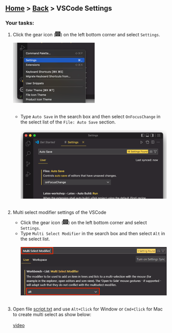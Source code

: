 ## [Home](../../../README.md) > [Back](../lesson.md) > VSCode Settings

### Your tasks:

1. Click the gear icon (<img width="16" src="../imgs/img_1.png">) on the left bottom corner and select `Settings`.
   <br/><br/><img width="255" src="../imgs/img_6.png"><br/><br/>

   - Type `Auto Save` in the search box and then select `OnFocusChange` in the select list of the `File: Auto Save` section.
     <br/><br/><img width="512" src="../imgs/img_4.png"><br/><br/>

2. Multi select modifier settings of the VSCode

   - Click the gear icon (<img width="16" src="../imgs/img_1.png">) on the left bottom corner and select `Settings`.
   - Type `Multi Select Modifier` in the search box and then select `Alt` in the select list.
     <br/><br/><img width="512" src="../imgs/img_7.png"><br/><br/>

3. Open file [script.txt](script.txt) and use `Alt+Click` for Window or `Cmd+Click` for Mac to create multi select as show below:
   <br/><br/>[video](../clips/multi-select-mouse.mp4)
